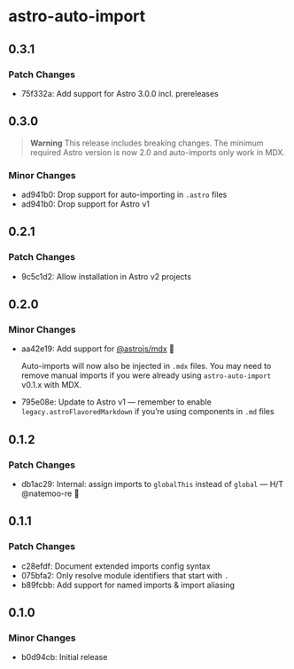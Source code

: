 # astro-auto-import

## 0.3.1

### Patch Changes

- 75f332a: Add support for Astro 3.0.0 incl. prereleases

## 0.3.0

> **Warning**
> This release includes breaking changes.
> The minimum required Astro version is now 2.0 and auto-imports only work in MDX.

### Minor Changes

- ad941b0: Drop support for auto-importing in `.astro` files
- ad941b0: Drop support for Astro v1

## 0.2.1

### Patch Changes

- 9c5c1d2: Allow installation in Astro v2 projects

## 0.2.0

### Minor Changes

- aa42e19: Add support for [@astrojs/mdx](https://docs.astro.build/en/guides/integrations-guide/mdx/) 🎉

  Auto-imports will now also be injected in `.mdx` files. You may need to remove manual imports if you were already using `astro-auto-import` v0.1.x with MDX.

- 795e08e: Update to Astro v1 — remember to enable `legacy.astroFlavoredMarkdown` if you’re using components in `.md` files

## 0.1.2

### Patch Changes

- db1ac29: Internal: assign imports to `globalThis` instead of `global` — H/T @natemoo-re 🙌

## 0.1.1

### Patch Changes

- c28efdf: Document extended imports config syntax
- 075bfa2: Only resolve module identifiers that start with `.`
- b89fcbb: Add support for named imports & import aliasing

## 0.1.0

### Minor Changes

- b0d94cb: Initial release
